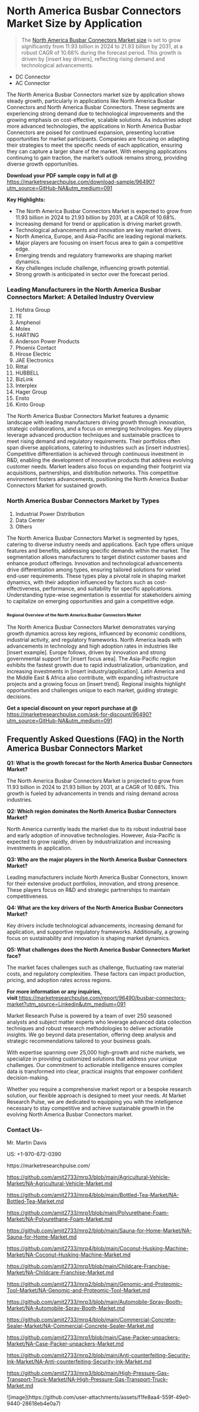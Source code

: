 <h1>North America Busbar Connectors Market&nbsp;Size by Application</h1><blockquote><p>The <a href="https://marketresearchpulse.com/download-sample/96490?utm_source=GitHub-NA&amp;utm_medium=091">North America Busbar Connectors Market size</a> is set to grow significantly from 11.93 billion in 2024 to 21.93 billion by 2031, at a robust CAGR of 10.68% during the forecast period. This growth is driven by [insert key drivers], reflecting rising demand and technological advancements.</p></blockquote><ul><li>DC Connector<li> AC Connector</li></ul><p>The North America Busbar Connectors market size by application shows steady growth, particularly in applications like North America Busbar Connectors and North America Busbar Connectors. These segments are experiencing strong demand due to technological improvements and the growing emphasis on cost-effective, scalable solutions. As industries adopt more advanced technologies, the applications in North America Busbar Connectors are poised for continued expansion, presenting lucrative opportunities for market participants. Companies are focusing on adapting their strategies to meet the specific needs of each application, ensuring they can capture a larger share of the market. With emerging applications continuing to gain traction, the market’s outlook remains strong, providing diverse growth opportunities.</p><p><strong>Download your PDF sample copy in full at @ </strong><a href="https://marketresearchpulse.com/download-sample/96490?utm_source=GitHub-NA&amp;utm_medium=091">https://marketresearchpulse.com/download-sample/96490?utm_source=GitHub-NA&amp;utm_medium=091</a></p><p><strong>Key Highlights: </strong></p><ul><li>The North America Busbar Connectors Market is expected to grow from 11.93 billion in 2024 to 21.93 billion by 2031, at a CAGR of 10.68%.</li><li>Increasing demand for trend or application is driving market growth.</li><li>Technological advancements and innovation are key market drivers.</li><li>North America, Europe, and Asia-Pacific are leading regional markets.</li><li>Major players are focusing on insert focus area to gain a competitive edge.</li><li>Emerging trends and regulatory frameworks are shaping market dynamics.</li><li>Key challenges include challenge, influencing growth potential.</li><li>Strong growth is anticipated in sector over the forecast period.</li></ul><h3>Leading Manufacturers in the North America Busbar Connectors Market: A Detailed Industry Overview</h3><ol><li>Hofstra Group</li><li>TE</li><li>Amphenol</li><li>Molex</li><li>HARTING</li><li>Anderson Power Products</li><li>Phoenix Contact</li><li>Hirose Electric</li><li>JAE Electronics</li><li>Rittal</li><li>HUBBELL</li><li>BizLink</li><li>Interplex</li><li>Hager Group</li><li>Ensto</li><li>Kinto Group</li></ol><div class="flex max-w-full flex-col flex-grow"><div class="min-h-8 text-message flex w-full flex-col items-end gap-2 whitespace-normal break-words [.text-message+&amp;]:mt-5" dir="auto" data-message-author-role="assistant" data-message-id="fd8432e4-4910-450d-b182-61b7bfb0a01f" data-message-model-slug="gpt-4o"><div class="flex w-full flex-col gap-1 empty:hidden first:pt-[3px]"><div class="markdown prose w-full break-words dark:prose-invert light"><p>The North America Busbar Connectors Market features a dynamic landscape with leading manufacturers driving growth through innovation, strategic collaborations, and a focus on emerging technologies. Key players leverage advanced production techniques and sustainable practices to meet rising demand and regulatory requirements. Their portfolios often span diverse applications, catering to industries such as [insert industries]. Competitive differentiation is achieved through continuous investment in R&amp;D, enabling the development of innovative products that address evolving customer needs. Market leaders also focus on expanding their footprint via acquisitions, partnerships, and distribution networks. This competitive environment fosters advancements, positioning the North America Busbar Connectors Market for sustained growth.</p></div></div></div></div><h3>North America Busbar Connectors Market by Types</h3><ol><li>Industrial Power Distribution<li> Data Center<li> Others</li></ol><div class="flex max-w-full flex-col flex-grow"><div class="min-h-8 text-message flex w-full flex-col items-end gap-2 whitespace-normal break-words [.text-message+&amp;]:mt-5" dir="auto" data-message-author-role="assistant" data-message-id="084470be-0bb7-4664-bddf-5156b4f41249" data-message-model-slug="gpt-4o-mini"><div class="flex w-full flex-col gap-1 empty:hidden first:pt-[3px]"><div class="markdown prose w-full break-words dark:prose-invert light"><p>The North America Busbar Connectors Market is segmented by types, catering to diverse industry needs and applications. Each type offers unique features and benefits, addressing specific demands within the market. The segmentation allows manufacturers to target distinct customer bases and enhance product offerings. Innovation and technological advancements drive differentiation among types, ensuring tailored solutions for varied end-user requirements. These types play a pivotal role in shaping market dynamics, with their adoption influenced by factors such as cost-effectiveness, performance, and suitability for specific applications. Understanding type-wise segmentation is essential for stakeholders aiming to capitalize on emerging opportunities and gain a competitive edge.</p></div></div></div></div><h3><span style="font-size: 11px;">Regional Overview of the North America Busbar Connectors Market</span></h3><div class="flex max-w-full flex-col flex-grow"><div class="min-h-8 text-message flex w-full flex-col items-end gap-2 whitespace-normal break-words [.text-message+&amp;]:mt-5" dir="auto" data-message-author-role="assistant" data-message-id="e9038762-ce64-4e30-91c9-9bd413514231" data-message-model-slug="gpt-4o-mini"><div class="flex w-full flex-col gap-1 empty:hidden first:pt-[3px]"><div class="markdown prose w-full break-words dark:prose-invert light"><p>The North America Busbar Connectors Market demonstrates varying growth dynamics across key regions, influenced by economic conditions, industrial activity, and regulatory frameworks. North America leads with advancements in technology and high adoption rates in industries like [insert example]. Europe follows, driven by innovation and strong governmental support for [insert focus area]. The Asia-Pacific region exhibits the fastest growth due to rapid industrialization, urbanization, and increasing investments in [insert industry/application]. Latin America and the Middle East &amp; Africa also contribute, with expanding infrastructure projects and a growing focus on [insert trend]. Regional insights highlight opportunities and challenges unique to each market, guiding strategic decisions.</p></div></div></div></div><p><strong>Get a special discount on your report purchase at @ </strong><a href="https://marketresearchpulse.com/ask-for-discount/96490?utm_source=GitHub-NA&amp;utm_medium=091">https://marketresearchpulse.com/ask-for-discount/96490?utm_source=GitHub-NA&amp;utm_medium=091</a></p><h2>Frequently Asked Questions (FAQ) in the North America Busbar Connectors Market</h2><p><strong>Q1: What is the growth forecast for the North America Busbar Connectors Market?</strong></p><p>The North America Busbar Connectors Market is projected to grow from 11.93 billion in 2024 to 21.93 billion by 2031, at a CAGR of 10.68%. This growth is fueled by advancements in trends and rising demand across industries.</p><p><strong>Q2: Which region dominates the North America Busbar Connectors Market?</strong></p><p>North America currently leads the market due to its robust industrial base and early adoption of innovative technologies. However, Asia-Pacific is expected to grow rapidly, driven by industrialization and increasing investments in application.</p><p><strong>Q3: Who are the major players in the North America Busbar Connectors Market?</strong></p><p>Leading manufacturers include North America Busbar Connectors, known for their extensive product portfolios, innovation, and strong presence. These players focus on R&amp;D and strategic partnerships to maintain competitiveness.</p><p><strong>Q4: What are the key drivers of the North America Busbar Connectors Market?</strong></p><p>Key drivers include technological advancements, increasing demand for application, and supportive regulatory frameworks. Additionally, a growing focus on sustainability and innovation is shaping market dynamics.</p><p><strong>Q5: What challenges does the North America Busbar Connectors Market face?</strong></p><p>The market faces challenges such as challenge, fluctuating raw material costs, and regulatory complexities. These factors can impact production, pricing, and adoption rates across regions.</p><p><strong>For more information or any inquiries, visit&nbsp;</strong><a href="https://marketresearchpulse.com/report/96490/busbar-connectors-market?utm_source=Linkedin&utm_medium=091">https://marketresearchpulse.com/report/96490/busbar-connectors-market?utm_source=Linkedin&utm_medium=091</a></p><p>Market Research Pulse is powered by a team of over 250 seasoned analysts and subject matter experts who leverage advanced data collection techniques and robust research methodologies to deliver actionable insights. We go beyond data presentation, offering deep analysis and strategic recommendations tailored to your business goals.</p><p>With expertise spanning over 25,000 high-growth and niche markets, we specialize in providing customized solutions that address your unique challenges. Our commitment to actionable intelligence ensures complex data is transformed into clear, practical insights that empower confident decision-making.</p><p>Whether you require a comprehensive market report or a bespoke research solution, our flexible approach is designed to meet your needs. At Market Research Pulse, we are dedicated to equipping you with the intelligence necessary to stay competitive and achieve sustainable growth in the evolving North America Busbar Connectors market.</p><h3><strong>Contact Us-</strong></h3><p>Mr. Martin Davis</p><p>US: +1-970-672-0390</p><p>https://marketresearchpulse.com/</p><p><a href="https://github.com/amit2733/mrp3/blob/main/Agricultural-Vehicle-Market/NA-Agricultural-Vehicle-Market.md">https://github.com/amit2733/mrp3/blob/main/Agricultural-Vehicle-Market/NA-Agricultural-Vehicle-Market.md</a></p><p><a href="https://github.com/amit2733/mrp4/blob/main/Bottled-Tea-Market/NA-Bottled-Tea-Market.md">https://github.com/amit2733/mrp4/blob/main/Bottled-Tea-Market/NA-Bottled-Tea-Market.md</a></p><p><a href="https://github.com/amit2733/mrp1/blob/main/Polyurethane-Foam-Market/NA-Polyurethane-Foam-Market.md">https://github.com/amit2733/mrp1/blob/main/Polyurethane-Foam-Market/NA-Polyurethane-Foam-Market.md</a></p><p><a href="https://github.com/amit2733/mrp2/blob/main/Sauna-for-Home-Market/NA-Sauna-for-Home-Market.md">https://github.com/amit2733/mrp2/blob/main/Sauna-for-Home-Market/NA-Sauna-for-Home-Market.md</a></p><p><a href="https://github.com/amit2733/mrp4/blob/main/Coconut-Husking-Machine-Market/NA-Coconut-Husking-Machine-Market.md">https://github.com/amit2733/mrp4/blob/main/Coconut-Husking-Machine-Market/NA-Coconut-Husking-Machine-Market.md</a></p><p><a href="https://github.com/amit2733/mrp1/blob/main/Childcare-Franchise-Market/NA-Childcare-Franchise-Market.md">https://github.com/amit2733/mrp1/blob/main/Childcare-Franchise-Market/NA-Childcare-Franchise-Market.md</a></p><p><a href="https://github.com/amit2733/mrp2/blob/main/Genomic-and-Proteomic-Tool-Market/NA-Genomic-and-Proteomic-Tool-Market.md">https://github.com/amit2733/mrp2/blob/main/Genomic-and-Proteomic-Tool-Market/NA-Genomic-and-Proteomic-Tool-Market.md</a></p><p><a href="https://github.com/amit2733/mrp3/blob/main/Automobile-Spray-Booth-Market/NA-Automobile-Spray-Booth-Market.md">https://github.com/amit2733/mrp3/blob/main/Automobile-Spray-Booth-Market/NA-Automobile-Spray-Booth-Market.md</a></p><p><a href="https://github.com/amit2733/mrp4/blob/main/Commercial-Concrete-Sealer-Market/NA-Commercial-Concrete-Sealer-Market.md">https://github.com/amit2733/mrp4/blob/main/Commercial-Concrete-Sealer-Market/NA-Commercial-Concrete-Sealer-Market.md</a></p><p><a href="https://github.com/amit2733/mrp1/blob/main/Case-Packer-unpackers-Market/NA-Case-Packer-unpackers-Market.md">https://github.com/amit2733/mrp1/blob/main/Case-Packer-unpackers-Market/NA-Case-Packer-unpackers-Market.md</a></p><p><a href="https://github.com/amit2733/mrp2/blob/main/Anti-counterfeiting-Security-Ink-Market/NA-Anti-counterfeiting-Security-Ink-Market.md">https://github.com/amit2733/mrp2/blob/main/Anti-counterfeiting-Security-Ink-Market/NA-Anti-counterfeiting-Security-Ink-Market.md</a></p><p><a href="https://github.com/amit2733/mrp3/blob/main/High-Pressure-Gas-Transport-Truck-Market/NA-High-Pressure-Gas-Transport-Truck-Market.md">https://github.com/amit2733/mrp3/blob/main/High-Pressure-Gas-Transport-Truck-Market/NA-High-Pressure-Gas-Transport-Truck-Market.md</a></p>
![image](https://github.com/user-attachments/assets/f1fe8aa4-559f-49e0-9440-28618eb4e0a7)
